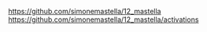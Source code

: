 https://github.com/simonemastella/12_mastella
https://github.com/simonemastella/12_mastella/activations